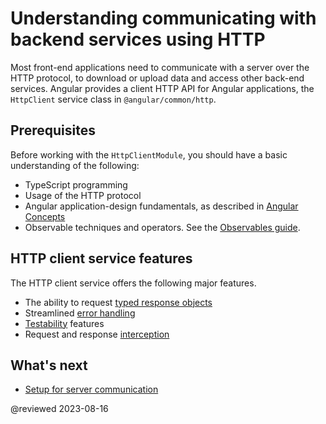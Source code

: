 # Understanding communicating with backend services using HTTP

Most front-end applications need to communicate with a server over the HTTP protocol, to download or upload data and access other back-end services. Angular provides a client HTTP API for Angular applications, the `HttpClient` service class in `@angular/common/http`.

## Prerequisites

Before working with the `HttpClientModule`, you should have a basic understanding of the following:

*   TypeScript programming
*   Usage of the HTTP protocol
*   Angular application-design fundamentals, as described in [Angular Concepts](guide/architecture)
*   Observable techniques and operators.
    See the [Observables guide](guide/observables).

## HTTP client service features

The HTTP client service offers the following major features.

*   The ability to request [typed response objects](guide/http-request-data-from-server)
*   Streamlined [error handling](guide/http-handle-request-errors)
*   [Testability](guide/http-test-requests) features
*   Request and response [interception](guide/http-intercept-requests-and-responses)

## What's next

* [Setup for server communication](guide/http-setup-server-communication)

@reviewed 2023-08-16
